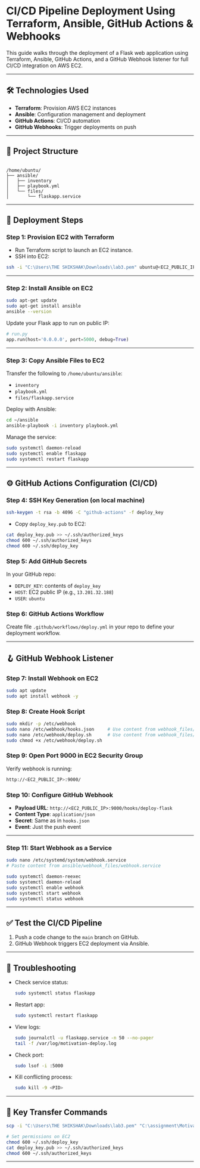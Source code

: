 # CI/CD Pipeline Deployment Using Terraform, Ansible, GitHub Actions & Webhooks

This guide walks through the deployment of a Flask web application using Terraform, Ansible, GitHub Actions, and a GitHub Webhook listener for full CI/CD integration on AWS EC2.

---

## 🛠️ Technologies Used

- **Terraform**: Provision AWS EC2 instances
- **Ansible**: Configuration management and deployment
- **GitHub Actions**: CI/CD automation
- **GitHub Webhooks**: Trigger deployments on push

---

## 📁 Project Structure

```

/home/ubuntu/
├── ansible/
│   ├── inventory
│   ├── playbook.yml
│   └── files/
│       └── flaskapp.service

```

---

## 🚀 Deployment Steps

### Step 1: Provision EC2 with Terraform
- Run Terraform script to launch an EC2 instance.
- SSH into EC2:

```bash
ssh -i "C:\Users\THE SHIKSHAK\Downloads\lab3.pem" ubuntu@<EC2_PUBLIC_IP>
```

---

### Step 2: Install Ansible on EC2

```bash
sudo apt-get update
sudo apt-get install ansible
ansible --version
```

Update your Flask app to run on public IP:

```python
# run.py
app.run(host='0.0.0.0', port=5000, debug=True)
```

---

### Step 3: Copy Ansible Files to EC2

Transfer the following to `/home/ubuntu/ansible`:
- `inventory`
- `playbook.yml`
- `files/flaskapp.service`

Deploy with Ansible:

```bash
cd ~/ansible
ansible-playbook -i inventory playbook.yml
```

Manage the service:

```bash
sudo systemctl daemon-reload
sudo systemctl enable flaskapp
sudo systemctl restart flaskapp
```

---

## ⚙️ GitHub Actions Configuration (CI/CD)

### Step 4: SSH Key Generation (on local machine)

```bash
ssh-keygen -t rsa -b 4096 -C "github-actions" -f deploy_key
```

- Copy `deploy_key.pub` to EC2:

```bash
cat deploy_key.pub >> ~/.ssh/authorized_keys
chmod 600 ~/.ssh/authorized_keys
chmod 600 ~/.ssh/deploy_key
```

### Step 5: Add GitHub Secrets

In your GitHub repo:

- `DEPLOY_KEY`: contents of `deploy_key`
- `HOST`: EC2 public IP (e.g., `13.201.32.188`)
- `USER`: `ubuntu`

### Step 6: GitHub Actions Workflow

Create file `.github/workflows/deploy.yml` in your repo to define your deployment workflow.

---

## 🪝 GitHub Webhook Listener

### Step 7: Install Webhook on EC2

```bash
sudo apt update
sudo apt install webhook -y
```

### Step 8: Create Hook Script

```bash
sudo mkdir -p /etc/webhook
sudo nano /etc/webhook/hooks.json     # Use content from webhook_files/hooks.json
sudo nano /etc/webhook/deploy.sh      # Use content from webhook_files/deploy.sh
sudo chmod +x /etc/webhook/deploy.sh
```

### Step 9: Open Port 9000 in EC2 Security Group

Verify webhook is running:
```bash
http://<EC2_PUBLIC_IP>:9000/
```

### Step 10: Configure GitHub Webhook

- **Payload URL**: `http://<EC2_PUBLIC_IP>:9000/hooks/deploy-flask`
- **Content Type**: `application/json`
- **Secret**: Same as in `hooks.json`
- **Event**: Just the push event

---

### Step 11: Start Webhook as a Service

```bash
sudo nano /etc/systemd/system/webhook.service
# Paste content from ansible/webhook_files/webhook.service

sudo systemctl daemon-reexec
sudo systemctl daemon-reload
sudo systemctl enable webhook
sudo systemctl start webhook
sudo systemctl status webhook
```

---

## ✅ Test the CI/CD Pipeline

1. Push a code change to the `main` branch on GitHub.
2. GitHub Webhook triggers EC2 deployment via Ansible.

---

## 🔧 Troubleshooting

- Check service status:
  ```bash
  sudo systemctl status flaskapp
  ```
- Restart app:
  ```bash
  sudo systemctl restart flaskapp
  ```
- View logs:
  ```bash
  sudo journalctl -u flaskapp.service -n 50 --no-pager
  tail -f /var/log/motivation-deploy.log
  ```
- Check port:
  ```bash
  sudo lsof -i :5000
  ```
- Kill conflicting process:
  ```bash
  sudo kill -9 <PID>
  ```

---

## 🔐 Key Transfer Commands

```bash
scp -i "C:\Users\THE SHIKSHAK\Downloads\lab3.pem" "C:\assignment\Motivation-web-app\motivation-web-app\infra\deploy_key" ubuntu@<EC2_PUBLIC_IP>:/home/ubuntu/.ssh/deploy_key

# Set permissions on EC2
chmod 600 ~/.ssh/deploy_key
cat deploy_key.pub >> ~/.ssh/authorized_keys
chmod 600 ~/.ssh/authorized_keys
```

---

